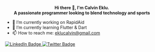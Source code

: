  ## 
 <center> <b> Hi there 👋, I'm Calvin Eklu.</b> </center>

<center> <b>A passionate programmer looking to blend technology and sports</b> </center>

- 🔭 I’m currently working on RapidAid
- 🌱 I’m currently learning Flutter & Dart
- 📫 How to reach me: eklucalvin@gmail.com

<div id="badges">
  <a href="https://www.linkedin.com/in/calvin-eklu-700952369/">
    <img src="https://img.shields.io/badge/LinkedIn-blue?style=for-the-badge&logo=linkedin&logoColor=white" alt="LinkedIn Badge"/>
  </a>
  <!-- <a href="your-youtube-URL">
    <img src="https://img.shields.io/badge/YouTube-red?style=for-the-badge&logo=youtube&logoColor=white" alt="YouTube Badge"/>
  </a> -->
  <a href="https://x.com/ekmisornu">
    <img src="https://img.shields.io/badge/Twitter-blue?style=for-the-badge&logo=twitter&logoColor=white" alt="Twitter Badge"/>
  </a>
</div>

<!-- - 👯 I’m looking to collaborate on ...
- 🤔 I’m looking for help with ...
- 💬 Ask me about ...
- 😄 Pronouns: ...
- ⚡ Fun fact: ...
-->
